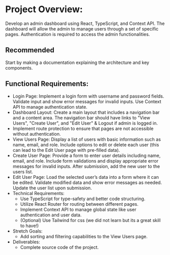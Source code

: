 # Project Overview:
Develop an admin dashboard using React, TypeScript, and Context API. The dashboard will allow the admin to manage users through a set of specific pages. Authentication is required to access the admin functionalities.

## Recommended
Start by making a documentation explaining the architecture and key components.

## Functional Requirements:
- Login Page:
Implement a login form with username and password fields.
Validate input and show error messages for invalid inputs.
Use Context API to manage authentication state.
- Dashboard Layout:
Create a main layout that includes a navigation bar and a content area.
The navigation bar should have links to "View Users", "Create User", and "Edit User" & Logout if admin is logged in.
- Implement route protection to ensure that pages are not accessible without authentication.
- View Users Page:
Display a list of users with basic information such as name, email, and role.
Include options to edit or delete each user (this can lead to the Edit User page with pre-filled data).
- Create User Page:
Provide a form to enter user details including name, email, and role.
Include form validations and display appropriate error messages for invalid inputs.
After submission, add the new user to the users list.
- Edit User Page:
Load the selected user’s data into a form where it can be edited.
Validate modified data and show error messages as needed.
Update the user list upon submission.
- Technical Requirements:
  - Use TypeScript for type-safety and better code structuring.
  - Utilize React Router for routing between different pages.
  - Implement Context API to manage global state like user authentication and user data.
  - (Optional) Use Tailwind for css (we did not learn but its a great skill to have!)
- Stretch Goals:
  - Add sorting and filtering capabilities to the View Users page.
- Deliverables:
  - Complete source code of the project.